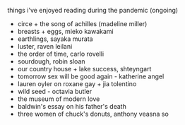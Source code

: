 things i've enjoyed reading during the pandemic (ongoing)

- circe + the song of achilles (madeline miller)
- breasts + eggs, mieko kawakami
- earthlings, sayaka murata
- luster, raven leilani
- the order of time, carlo rovelli
- sourdough, robin sloan
- our country house + lake success, shteyngart
- tomorrow sex will be good again - katherine angel
- lauren oyler on roxane gay + jia  tolentino
- wild seed - octavia butler
- the museum of modern love
- baldwin's essay on his father's death
- three women of chuck's donuts, anthony veasna so